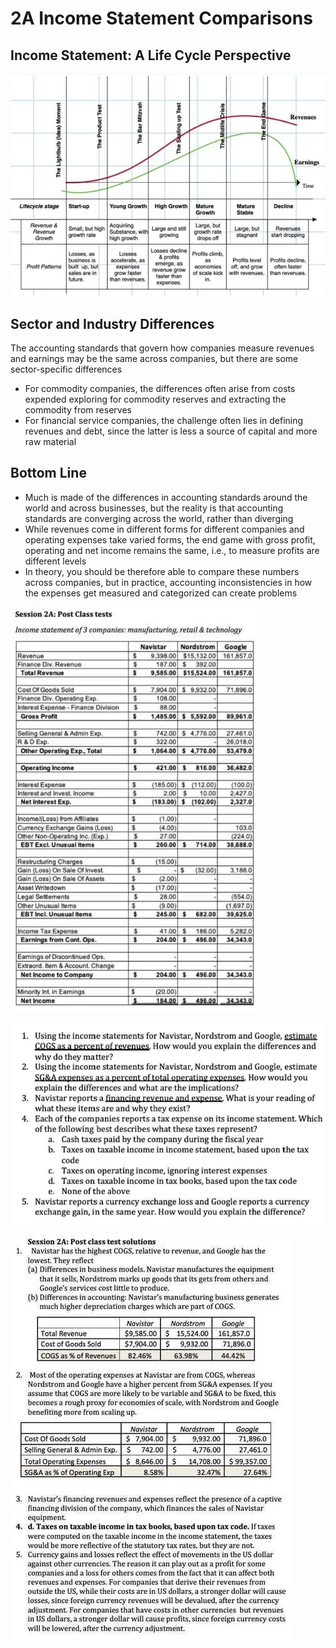 # 2A Income Statement Comparisons

## Income Statement: A Life Cycle Perspective

![image](../../media/Accounting-for-Finance_2A-Income-Statement-Comparisons-image1.jpg)

## Sector and Industry Differences

The accounting standards that govern how companies measure revenues and earnings may be the same across companies, but there are some sector-specific differences

- For commodity companies, the differences often arise from costs expended exploring for commodity reserves and extracting the commodity from reserves
- For financial service companies, the challenge often lies in defining revenues and debt, since the latter is less a source of capital and more raw material

## Bottom Line

- Much is made of the differences in accounting standards around the world and across businesses, but the reality is that accounting standards are converging across the world, rather than diverging
- While revenues come in different forms for different companies and operating expenses take varied forms, the end game with gross profit, operating and net income remains the same, i.e., to measure profits are different levels
- In theory, you should be therefore able to compare these numbers across companies, but in practice, accounting inconsistencies in how the expenses get measured and categorized can create problems

![image](../../media/Accounting-for-Finance_2A-Income-Statement-Comparisons-image2.jpg)

![image](../../media/Accounting-for-Finance_2A-Income-Statement-Comparisons-image3.jpg)

![image](../../media/Accounting-for-Finance_2A-Income-Statement-Comparisons-image4.jpg)
